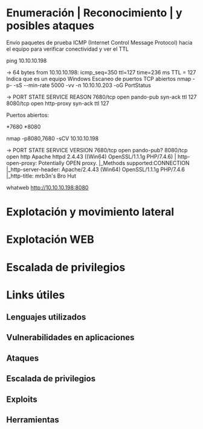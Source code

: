 


# Enumeración | Reconocimiento | y posibles ataques

Envío paquetes de prueba ICMP (Internet Control Message Protocol) hacia el equipo para verificar conectividad y ver el TTL

ping 10.10.10.198

→
64 bytes from 10.10.10.198: icmp_seq=350 ttl=127 time=236 ms
TTL = 127
Indica que es un equipo Windows
Escaneo de puertos TCP abiertos
nmap -p- -sS --min-rate 5000 -vv -n 10.10.10.203 -oG PortStatus

→
PORT 	STATE SERVICE	REASON
7680/tcp open  pando-pub  syn-ack ttl 127
8080/tcp open  http-proxy syn-ack ttl 127

Puertos abiertos:

*7680
*8080

nmap -p8080,7680 -sCV 10.10.10.198

→ 
PORT 	STATE SERVICE	VERSION
7680/tcp open  pando-pub?
8080/tcp open  http   	Apache httpd 2.4.43 ((Win64) OpenSSL/1.1.1g PHP/7.4.6)
| http-open-proxy: Potentially OPEN proxy.
|_Methods supported:CONNECTION
|_http-server-header: Apache/2.4.43 (Win64) OpenSSL/1.1.1g PHP/7.4.6
|_http-title: mrb3n's Bro Hut

whatweb http://10.10.10.198:8080









# Explotación y movimiento lateral







# Explotación WEB






# Escalada de privilegios





# Links útiles


  
  
  
## Lenguajes utilizados
## Vulnerabilidades en aplicaciones
## Ataques
## Escalada de privilegios
## Exploits
## Herramientas
